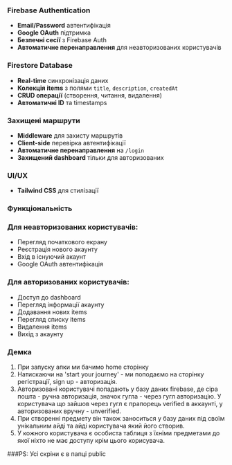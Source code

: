 ### Firebase Authentication

- **Email/Password** автентифікація
- **Google OAuth** підтримка
- **Безпечні сесії** з Firebase Auth
- **Автоматичне перенаправлення** для неавторизованих користувачів

### Firestore Database

- **Real-time** синхронізація даних
- **Колекція items** з полями `title`, `description`, `createdAt`
- **CRUD операції** (створення, читання, видалення)
- **Автоматичні ID** та timestamps

### Захищені маршрути

- **Middleware** для захисту маршрутів
- **Client-side** перевірка автентифікації
- **Автоматичне перенаправлення** на `/login`
- **Захищений dashboard** тільки для авторизованих

### UI/UX

- **Tailwind CSS** для стилізації

### Функціональність

### Для неавторизованих користувачів:

- Перегляд початкового екрану
- Реєстрація нового акаунту
- Вхід в існуючий акаунт
- Google OAuth автентифікація

### Для авторизованих користувачів:

- Доступ до dashboard
- Перегляд інформації акаунту
- Додавання нових items
- Перегляд списку items
- Видалення items
- Вихід з акаунту

### Демка

1. При запуску апки ми бачимо home сторінку
2. Натискаючи на 'start your journey' - ми поподаємо на сторінку регістрації, sign up - авторизація.
3. Авторизовані користувачі попадають у базу даних firebase, де сіра пошта - ручна авторизація, значок гугла - через гугл авторизацію. У користувача що зайшов через гугл є прапорець verified в аккаунті, у авторизованих вручну - unverified.
4. При створенні предмету він також заноситься у базу даних під своїм унікальним айді та айді користувача який його створив.
5. У кожного користувача є особиста таблиця з їхніми предметами до якої ніхто не має доступу крім цього корисувача.

###PS: Усі скріни є в папці public
